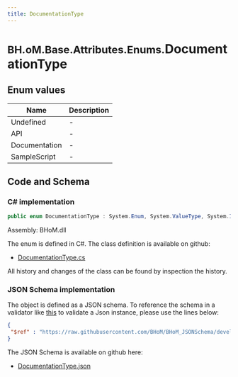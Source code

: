```yaml
---
title: DocumentationType
---
```


# <small>BH.oM.Base.Attributes.Enums.</small>**DocumentationType**



## Enum values

| Name            | Description                                                    |
|-----------------|----------------------------------------------------------------|
| Undefined |  -  |
| API |  -  |
| Documentation |  -  |
| SampleScript |  -  |


## Code and Schema

### C# implementation

``` C# title="C#"
public enum DocumentationType : System.Enum, System.ValueType, System.IComparable, System.ISpanFormattable, System.IFormattable, System.IConvertible
```

Assembly: BHoM.dll

The enum is defined in C#. The class definition is available on github:

- [DocumentationType.cs](https://github.com/BHoM/BHoM/blob/develop/BHoM/Attributes\Enums\DocumentationType.cs)

All history and changes of the class can be found by inspection the history.
### JSON Schema implementation

The object is defined as a JSON schema. To reference the schema in a validator like [this](https://www.jsonschemavalidator.net/) to validate a Json instance, please use the lines below:

``` json title="JSON Schema"
{
 "$ref" : "https://raw.githubusercontent.com/BHoM/BHoM_JSONSchema/develop/BHoM/Attributes/Enums/DocumentationType.json"
}
```

The JSON Schema is available on github here:

- [DocumentationType.json](https://github.com/BHoM/BHoM_JSONSchema/blob/develop/BHoM/Attributes/Enums/DocumentationType.json)

